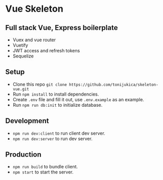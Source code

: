 # Vue Skeleton

## Full stack Vue, Express boilerplate
- Vuex and vue router
- Vuetify
- JWT access and refresh tokens
- Sequelize

## Setup
- Clone this repo `git clone https://github.com/tonijukica/skeleton-vue.git`
- Run `npm install` to install dependencies.
- Create `.env` file and fill it out, use `.env.example` as an example.
- Run `npm run db:init` to initialize database.

## Development
- `npm run dev:client` to run client dev server.
- `npm run dev:server` to run dev server.

## Production
- `npm run build` to bundle client.
- `npm start` to start the server.

